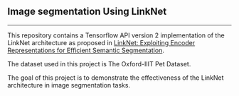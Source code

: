 ## Image segmentation Using LinkNet
---

This repository contains a Tensorflow API version 2 implementation of the LinkNet architecture as proposed in [LinkNet: Exploiting Encoder Representations for Efficient Semantic Segmentation](https://arxiv.org/abs/1707.03718).

The dataset used in this project is The Oxford-IIIT Pet Dataset.

The goal of this project is to demonstrate the effectiveness of the LinkNet architecture in image segmentation tasks.